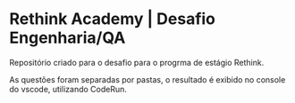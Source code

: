 # Rethink Academy | Desafio Engenharia/QA
Repositório criado para o desafio para o progrma de estágio Rethink.

As questões foram separadas por pastas, o resultado é exibido no console do vscode, utilizando CodeRun. 